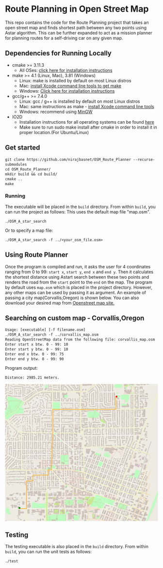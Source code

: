 # Route Planning in Open Street Map 

This repo contains the code for the Route Planning project that takes an open street map and finds shortest path between any two points using Astar algorithm.
This can be further expanded to act as a mission planner for planning routes for a self-driving car on any given map.
## Dependencies for Running Locally
* cmake >= 3.11.3
    * All OSes: [click here for installation instructions](https://cmake.org/install/)
* make >= 4.1 (Linux, Mac), 3.81 (Windows)
    * Linux: make is installed by default on most Linux distros
    * Mac: [install Xcode command line tools to get make](https://developer.apple.com/xcode/features/)
    * Windows: [Click here for installation instructions](http://gnuwin32.sourceforge.net/packages/make.htm)
* gcc/g++ >= 7.4.0
    * Linux: gcc / g++ is installed by default on most Linux distros
    * Mac: same instructions as make - [install Xcode command line tools](https://developer.apple.com/xcode/features/)
    * Windows: recommend using [MinGW](http://www.mingw.org/)
* IO2D
    * Installation instructions for all operating systems can be found [here](https://github.com/cpp-io2d/P0267_RefImpl/blob/master/BUILDING.md)
    * Make sure to run sudo make install after cmake in order to install it in proper location.(For Ubuntu/Linux)

## Get started
```shell
git clone https://github.com/nirajbasnet/OSM_Route_Planner --recurse-submodules
cd OSM_Route_Planner/
mkdir build && cd build/
cmake ..
make
```

### Running
The executable will be placed in the `build` directory. From within `build`, you can run the project as follows: This uses the default map file "map.osm".
```
./OSM_A_star_search
```
Or to specify a map file:
```
./OSM_A_star_search -f ../<your_osm_file.osm>
```
## Using Route Planner

Once the program is compiled and run, it asks the user for 4 coordinates ranging from 0 to 99: `start x`, `start y`, `end x` and `end y`. 
Then it calculates the shortest distance using Astart search between these two points and renders the road from the `start` point to the `end` on the map. 
The program by default uses `map.osm` which is placed in the project directory. However, any other maps can be used by passing it as argument. 
An example of passing a city map(Corvallis,Oregon) is shown below. You can also download your desired map from [Openstreet map site.](https://www.openstreetmap.org/)


## Searching on custom map - Corvallis,Oregon 

```
Usage: [executable] [-f filename.osm]
./OSM_A_star_search -f ../corvallis_map.osm
Reading OpenStreetMap data from the following file: corvallis_map.osm
Enter start x btw. 0 - 99: 10
Enter start y btw. 0 - 99: 10
Enter end x btw. 0 - 99: 75
Enter end y btw. 0 - 99: 90

```
Program output:
```
Distance: 2985.21 meters.
```

<img src="corvallis_map_sample_output.png" width="600" height="450"  alt="Corvallis map"/>

## Testing

The testing executable is also placed in the `build` directory. From within `build`, you can run the unit tests as follows:
```
./test
```

